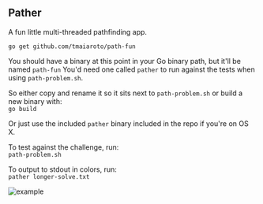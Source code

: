 Pather
----------

A fun little multi-threaded pathfinding app.

```go get github.com/tmaiaroto/path-fun```

You should have a binary at this point in your Go binary path, but it'll be named ```path-fun``` 
You'd need one called ```pather``` to run against the tests when using ```path-problem.sh```.

So either copy and rename it so it sits next to ```path-problem.sh``` or build a new binary with:    
```go build```

Or just use the included ```pather``` binary included in the repo if you're on OS X.

To test against the challenge, run:    
```path-problem.sh```

To output to stdout in colors, run:    
```pather longer-solve.txt```

![example](solved.png)
